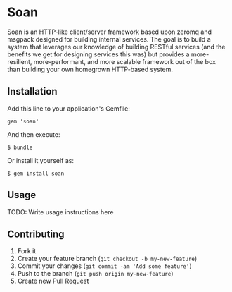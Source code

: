 # Soan

Soan is an HTTP-like client/server framework based upon zeromq and msgpack designed for building internal services.  The goal is to build a system that leverages our knowledge of building RESTful services (and the benefits we get for designing services this was) but provides a more-resilient, more-performant, and more scalable framework out of the box than building your own homegrown HTTP-based system.

## Installation

Add this line to your application's Gemfile:

    gem 'soan'

And then execute:

    $ bundle

Or install it yourself as:

    $ gem install soan

## Usage

TODO: Write usage instructions here

## Contributing

1. Fork it
2. Create your feature branch (`git checkout -b my-new-feature`)
3. Commit your changes (`git commit -am 'Add some feature'`)
4. Push to the branch (`git push origin my-new-feature`)
5. Create new Pull Request




